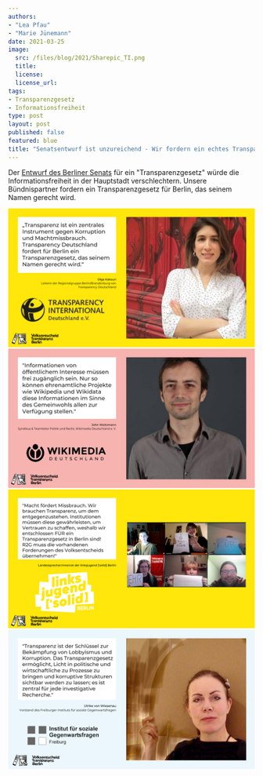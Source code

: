 ```yaml
---
authors:
- "Lea Pfau"
- "Marie Jünemann"
date: 2021-03-25
image:
  src: /files/blog/2021/Sharepic_TI.png
  title:
  license: 
  license_url: 
tags:
- Transparenzgesetz
- Informationsfreiheit
type: post
layout: post
published: false
featured: blue
title: "Senatsentwurf ist unzureichend - Wir fordern ein echtes Transparenzgesetz"
---
```

Der <a href="https://volksentscheid-transparenz.de/blog/2021/03/r%C3%BCckschritt-entwurf-f%C3%BCr-berliner-transparenzgesetz-verschlechtert-informationsfreiheit/">Entwurf des Berliner Senats</a> für ein "Transparenzgesetz" würde die Informationsfreiheit in der Hauptstadt verschlechtern. Unsere Bündnispartner fordern ein Transparenzgesetz für Berlin, das seinem Namen gerecht wird.

<img src="/static/files/blog/2021/Sharepic_TI.png"/>
<img src="/static/files/blog/2021/Sharepic_Wikimedia.png"/>
<img src="static/files/blog/2021/Sharepic_solid.png"/>
<img src="static/files/blog/2021/Sharepic_Institut.png"/>

